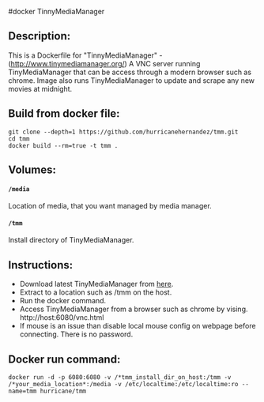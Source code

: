 #docker TinnyMediaManager

## Description:

This is a Dockerfile for "TinnyMediaManager" - (http://www.tinymediamanager.org/)
A VNC server running TinyMediaManager that can be access through a modern browser such as chrome. 
Image also runs TinyMediaManager to update and scrape any new movies at midnight.

## Build from docker file:

```
git clone --depth=1 https://github.com/hurricanehernandez/tmm.git 
cd tmm
docker build --rm=true -t tmm . 
```

## Volumes:

#### `/media`

Location of media, that you want managed by media manager.

#### `/tmm`

Install directory of TinyMediaManager.

## Instructions:

* Download latest TinyMediaManager from [here](http://code.fosshub.com/tinyMediaManager/downloads).
* Extract to a location such as /tmm on the host.
* Run the docker command.
* Access TinyMediaManager from a browser such as chrome by vising. http://host:6080/vnc.html
* If mouse is an issue than disable local mouse config on webpage before connecting. There is no password.

## Docker run command:

```
docker run -d -p 6080:6080 -v /*tmm_install_dir_on_host:/tmm -v /*your_media_location*:/media -v /etc/localtime:/etc/localtime:ro --name=tmm hurricane/tmm

```
